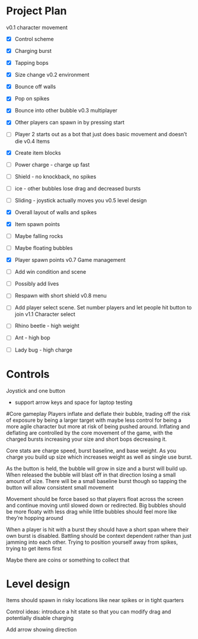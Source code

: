 # Project Plan

v0.1 character movement
- [x] Control scheme
- [x] Charging burst
- [x] Tapping bops
- [x] Size change
v0.2 environment 
- [x] Bounce off walls
- [x] Pop on spikes
- [x] Bounce into other bubble
v0.3 multiplayer
- [x] Other players can spawn in by pressing start
- [ ] Player 2 starts out as a bot that just does basic movement and doesn’t die
v0.4 Items
- [x] Create item blocks
- [ ] Power charge - charge up fast
- [ ] Shield - no knockback, no spikes
- [ ] ice - other bubbles lose drag and decreased bursts
- [ ] Sliding - joystick actually moves you
v0.5 level design
- [x] Overall layout of walls and spikes
- [x] Item spawn points
- [ ] Maybe falling rocks
- [ ] Maybe floating bubbles
- [x] Player spawn points
v0.7 Game management 
- [ ] Add win condition and scene
- [ ] Possibly add lives
- [ ] Respawn with short shield
v0.8 menu
- [ ] Add player select scene. Set number players and let people hit button to join
v1.1 Character select
- [ ] Rhino beetle - high weight
- [ ] Ant - high bop
- [ ] Lady bug - high charge


# Controls
Joystick and one button
- support arrow keys and space for laptop testing

#Core gameplay
Players inflate and deflate their bubble, trading off the risk of exposure by being a larger target with maybe less control for being a more agile character but more at risk of being pushed around. Inflating and deflating are controlled by the core movement of the game, with the charged bursts increasing your size and short bops decreasing it.

Core stats are charge speed, burst baseline, and base weight. As you charge you build up size which increases weight as well as single use burst.

As the button is held, the bubble will grow in size and a burst will build up. When released the bubble will blast off in that direction losing a small amount of size. There will be a small baseline burst though so tapping the button will allow consistent small movement

Movement should be force based so that players float across the screen and continue moving until slowed down or redirected. Big bubbles should be more floaty with less drag while little bubbles should feel more like they’re hopping around

When a player is hit with a burst they should have a short span where their own burst is disabled. Battling should be context dependent rather than just jamming into each other. Trying to position yourself away from spikes, trying to get items first

Maybe there are coins or something to collect that

# Level design
Items should spawn in risky locations like near spikes or in tight quarters


Control ideas:
introduce a hit state so that you can modify drag and potentially disable charging

Add arrow showing direction